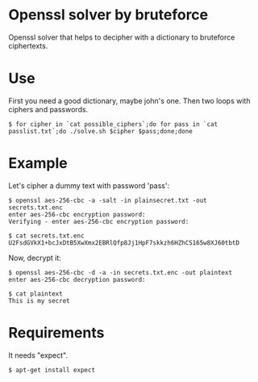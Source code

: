 Openssl solver by bruteforce
======

Openssl solver that helps to decipher with a dictionary to bruteforce ciphertexts.

Use
======

First you need a good dictionary, maybe john's one. Then two loops with ciphers and passwords. 
        
    $ for cipher in `cat possible_ciphers`;do for pass in `cat passlist.txt`;do ./solve.sh $cipher $pass;done;done

Example
=======

Let's cipher a dummy text with password 'pass':

    $ openssl aes-256-cbc -a -salt -in plainsecret.txt -out secrets.txt.enc
    enter aes-256-cbc encryption password:
    Verifying - enter aes-256-cbc encryption password:
    
    $ cat secrets.txt.enc
    U2FsdGVkX1+bcJxDtB5XwXmx2EBRlQfp8Jj1HpF7skkzh6HZhCS165w8XJ60tbtD

Now, decrypt it: 

    $ openssl aes-256-cbc -d -a -in secrets.txt.enc -out plaintext
    enter aes-256-cbc decryption password:
    
    $ cat plaintext
    This is my secret

Requirements 
=======

It needs "expect". 

    $ apt-get install expect 

